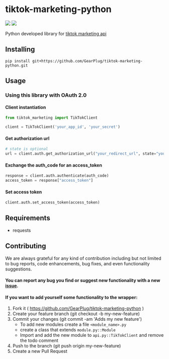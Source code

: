 # tiktok-marketing-python
![](https://img.shields.io/badge/version-1.0.1-success) ![](https://img.shields.io/badge/Python-3.8%20|%203.9%20|%203.10%20|%203.11-4B8BBE?logo=python&logoColor=white)

Python developed library for [tiktok marketing api](https://ads.tiktok.com/marketing_api/docs)


## Installing
```
pip install git+https://github.com/GearPlug/tiktok-marketing-python.git
```

## Usage

### Using this library with OAuth 2.0

#### Client instantiation
```python
from tiktok_marketing import TikTokClient

client = TikTokClient('your_app_id', 'your_secret')
```

#### Get authorization url
```python
# state is optional
url = client.auth.get_authorization_url("your_redirect_url", state="your_state")
```

#### Exchange the auth_code for an access_token
```python
response = client.auth.authenticate(auth_code)
access_token = response["access_token"]
```

#### Set access token
```python
client.auth.set_access_token(access_token)
```

## Requirements
- requests

## Contributing
We are always grateful for any kind of contribution including but not limited to bug reports, code enhancements, bug fixes, and even functionality suggestions.

#### You can report any bug you find or suggest new functionality with a new [issue](https://github.com/GearPlug/tiktok-marketing-python/issues).

#### If you want to add yourself some functionality to the wrapper:
1. Fork it ( https://github.com/GearPlug/tiktok-marketing-python )
2. Create your feature branch (git checkout -b my-new-feature)
3. Commit your changes (git commit -am 'Adds my new feature')
   - To add new modules create a file `<module_name>.py`
   - create a class that extends `module.py::Module`
   - Import and add the new module to `api.py::TikTokClient` and remove the todo comment
4. Push to the branch (git push origin my-new-feature)
5. Create a new Pull Request